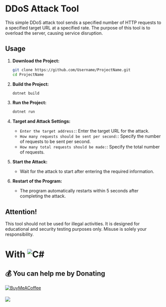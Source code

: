 # DDoS Attack Tool

This simple DDoS attack tool sends a specified number of HTTP requests to a specified target URL at a specified rate. The purpose of this tool is to overload the server, causing service disruption.

## Usage

1. **Download the Project:**
    ```bash
    git clone https://github.com/Username/ProjectName.git
    cd ProjectName
    ```

2. **Build the Project:**
    ```bash
    dotnet build
    ```

3. **Run the Project:**
    ```bash
    dotnet run
    ```

4. **Target and Attack Settings:**
    - `Enter the target address:`: Enter the target URL for the attack.
    - `How many requests should be sent per second:`: Specify the number of requests to be sent per second.
    - `How many total requests should be made:`: Specify the total number of requests.

5. **Start the Attack:**
    - Wait for the attack to start after entering the required information.

6. **Restart of the Program:**
    - The program automatically restarts within 5 seconds after completing the attack.


## Attention!

This tool should not be used for illegal activities. It is designed for educational and security testing purposes only. Misuse is solely your responsibility.


# With ![C#](https://img.shields.io/badge/c%23-%23239120.svg?style=for-the-badge&logo=c-sharp&logoColor=white)

  ## 💰 You can help me by Donating
  [![BuyMeACoffee](https://img.shields.io/badge/Buy%20Me%20a%20Coffee-ffdd00?style=for-the-badge&logo=buy-me-a-coffee&logoColor=black)](https://www.buymeacoffee.com/omicr0n) 

  ####
[![](https://visitcount.itsvg.in/api?id=omicr0nn&icon=3&color=0)](https://visitcount.itsvg.in)
